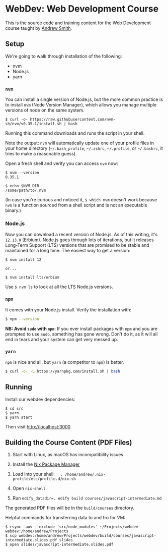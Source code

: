 # WebDev: Web Development Course

This is the source code and training content for the Web
Development course taught by [Andrew Smith](https://github.com/andrewsouthpaw/).

## Setup

We're going to walk through installation of the following:

- nvm
- Node.js
- yarn

### `nvm`

You can install a single version of Node.js, but the more common practice is to install `nvm` (Node Version Manager), which allows you manage multiple versions of node on the same system.

```
$ curl -o- https://raw.githubusercontent.com/nvm-sh/nvm/v0.35.1/install.sh | bash
```

Running this command downloads and runs the script in your shell.

Note the output: `nvm` will automatically update one of your profile files in your home directory (`~/.bash_profile`, `~/.zshrc`, `~/.profile`, or `~/.bashrc`, it tries to make a reasonable guess).
 
Open a fresh shell and verify you can access `nvm` now:

```shell
$ nvm --version
0.35.1

$ echo $NVM_DIR
/some/path/to/.nvm
```

(In case you're curious and noticed it, `$ which nvm` doesn't work because `nvm` is a function sourced from a shell script and is not an executable binary.)

### Node.js

Now you can download a recent version of Node.js. As of this writing, it's `12.13.0` (Erbium). Node.js goes through lots of iterations, but it releases Long-Term Support (LTS) versions that are promised to be stable and maintained for a long time. The easiest way to get a version:

```shell
$ nvm install 12

or...

$ nvm install lts/erbium
``` 

Use `$ nvm ls` to look at all the LTS Node.js versions.

### `npm`

It comes with your Node.js install. Verify the installation with:

```bash
$ npm --version
```

**NB: Avoid `sudo` with `npm`**: If you ever install packages with `npm` and you are prompted to use `sudo`, something has gone wrong. Don't do it, as it will all end in tears and your system can get very messed up.

### `yarn`

`npm` is nice and all, but `yarn` (a competitor to `npm`) is better.

```bash
$ curl -o- -L https://yarnpkg.com/install.sh | bash
```

## Running

Install our webdev dependencies:

```shell
$ cd src
$ yarn
$ yarn start
```

Then visit <http://localhost:3000>

## Building the Course Content (PDF Files)

1. Start with Linux, as macOS has incompatibility issues

1. Install the [Nix Package Manager](https://nixos.org/nix/)

1. Load into your shell: `  . /home/andrew/.nix-profile/etc/profile.d/nix.sh`

1. Open `nix-shell`

1. Run `edify_datadir=. edify build courses/javascript-intermediate.md`

The generated PDF files will be in the `build/courses` directory.

Helpful commands for transferring data to and fro for VM:

```
$ rsync -auv --exclude 'src/node_modules' ~/Projects/webdev webdev:/home/andrew/Projects
$ scp webdev:/home/andrew/Projects/webdev/build/courses/javascript-intermediate.slides.pdf slides
$ open slides/javascript-intermediate.slides.pdf
```
